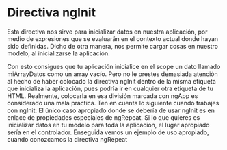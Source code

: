 #  Directiva ngInit

Esta directiva nos sirve para inicializar datos en nuestra aplicación, por medio de expresiones que se evaluarán en el
contexto actual donde hayan sido definidas. Dicho de otra manera, nos permite cargar cosas en nuestro modelo, al
inicializarse la aplicación. 

<div ng-app ng-init="miArrayDatos = [];">

Con esto consigues que tu aplicación inicialice en el scope un dato llamado miArrayDatos como un array vacío. Pero no
le prestes demasiada atención al hecho de haber colocado la directiva ngInit dentro de la misma etiqueta que inicializa
la aplicación, pues podría ir en cualquier otra etiqueta de tu HTML. Realmente, colocarla en esa división marcada con
ngApp es considerado una mala práctica. Ten en cuenta lo siguiente cuando trabajes con ngInit:
El único caso apropiado donde se debería de usar ngInit es en enlace de propiedades especiales de ngRepeat. Si lo que
quieres es inicializar datos en tu modelo para toda la aplicación, el lugar apropiado sería en el controlador. Enseguida
vemos un ejemplo de uso apropiado, cuando conozcamos la directiva ngRepeat